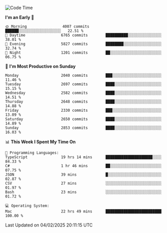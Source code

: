 <!--START_SECTION:waka-->
![Code Time](http://img.shields.io/badge/Code%20Time-4%2C802%20hrs%2026%20mins-blue)

**I'm an Early 🐤** 

```text
🌞 Morning                4007 commits        ██████░░░░░░░░░░░░░░░░░░░   22.51 % 
🌆 Daytime                6765 commits        ██████████░░░░░░░░░░░░░░░   38.01 % 
🌃 Evening                5827 commits        ████████░░░░░░░░░░░░░░░░░   32.74 % 
🌙 Night                  1201 commits        ██░░░░░░░░░░░░░░░░░░░░░░░   06.75 % 
```
📅 **I'm Most Productive on Sunday** 

```text
Monday                   2040 commits        ███░░░░░░░░░░░░░░░░░░░░░░   11.46 % 
Tuesday                  2697 commits        ████░░░░░░░░░░░░░░░░░░░░░   15.15 % 
Wednesday                2582 commits        ████░░░░░░░░░░░░░░░░░░░░░   14.51 % 
Thursday                 2648 commits        ████░░░░░░░░░░░░░░░░░░░░░   14.88 % 
Friday                   2330 commits        ███░░░░░░░░░░░░░░░░░░░░░░   13.09 % 
Saturday                 2650 commits        ████░░░░░░░░░░░░░░░░░░░░░   14.89 % 
Sunday                   2853 commits        ████░░░░░░░░░░░░░░░░░░░░░   16.03 % 
```


📊 **This Week I Spent My Time On** 

```text
💬 Programming Languages: 
TypeScript               19 hrs 14 mins      █████████████████████░░░░   84.33 % 
C#                       1 hr 46 mins        ██░░░░░░░░░░░░░░░░░░░░░░░   07.75 % 
JSON                     39 mins             █░░░░░░░░░░░░░░░░░░░░░░░░   02.87 % 
CSV                      27 mins             ░░░░░░░░░░░░░░░░░░░░░░░░░   01.97 % 
Bash                     23 mins             ░░░░░░░░░░░░░░░░░░░░░░░░░   01.72 % 

💻 Operating System: 
Mac                      22 hrs 49 mins      █████████████████████████   100.00 % 
```


 Last Updated on 04/02/2025 20:11:15 UTC
<!--END_SECTION:waka-->
